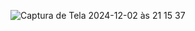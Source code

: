 ![Captura de Tela 2024-12-02 às 21 15 37](https://github.com/user-attachments/assets/f8119a3c-e054-4eb6-936f-48cf8419e4fb)

